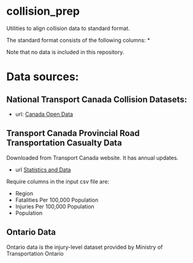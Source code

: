 # collision_prep
Utilities to align collision data to standard format.

The standard format consists of the following columns:
* 

Note that no data is included in this repository.

# Data sources:

## National Transport Canada Collision Datasets:
* url: [Canada Open Data](https://open.canada.ca/data/en/dataset/1eb9eba7-71d1-4b30-9fb1-30cbdab7e63a)

## Transport Canada Provincial Road Transportation Casualty Data
Downloaded from Transport Canada website. It has annual updates.
* url [Statistics and Data](https://tc.canada.ca/en/road-transportation/statistics-data)

Require columns in the input csv file are:
* Region
* Fatalities Per 100,000 Population
* Injuries Per 100,000 Population
* Population 

## Ontario Data
Ontario data is the injury-level dataset provided by Ministry of Transportation Ontario


